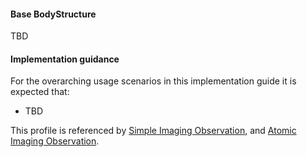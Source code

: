 #### Base BodyStructure
TBD

#### Implementation guidance
For the overarching usage scenarios in this implementation guide it is expected that:
* TBD

This profile is referenced by [Simple Imaging Observation](StructureDefinition-observation-imag-simple-1.html), and [Atomic Imaging Observation](StructureDefinition-observation-imag-atomic-1.html).